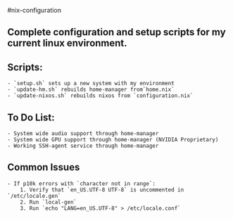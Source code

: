 #nix-configuration
## Complete configuration and setup scripts for my current linux environment.

## Scripts: 
    - `setup.sh` sets up a new system with my environment
    - `update-hm.sh` rebuilds home-manager from`home.nix`
    - `update-nixos.sh` rebuilds nixos from `configuration.nix`

## To Do List:
    - System wide audio support through home-manager
    - System wide GPU support through home-manager (NVIDIA Proprietary)
    - Working SSH-agent service through home-manager

## Common Issues
    - If p10k errors with `character not in range`:
        1. Verify that `en_US.UTF-8 UTF-8` is uncommented in `/etc/locale.gen`
        2. Run `local-gen`
        3. Run `echo "LANG=en_US.UTF-8" > /etc/locale.conf`

